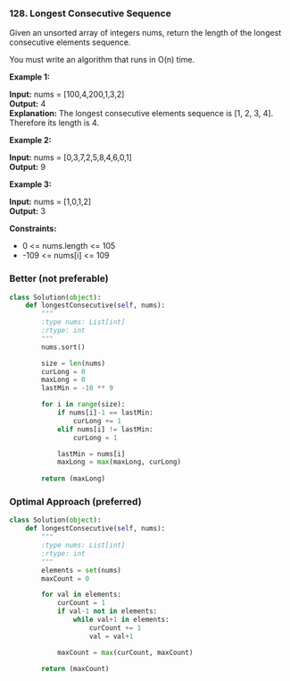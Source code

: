 ### 128. Longest Consecutive Sequence

Given an unsorted array of integers nums, return the length of the longest consecutive elements sequence.

You must write an algorithm that runs in O(n) time.

**Example 1:**

**Input:** nums = [100,4,200,1,3,2]  
**Output:** 4  
**Explanation:** The longest consecutive elements sequence is [1, 2, 3, 4]. Therefore its length is 4.  

**Example 2:**

**Input:** nums = [0,3,7,2,5,8,4,6,0,1]  
**Output:** 9

**Example 3:**

**Input:** nums = [1,0,1,2]  
**Output:** 3

**Constraints:**

* 0 <= nums.length <= 105
* -109 <= nums[i] <= 109

### Better (not preferable)

```python
class Solution(object):
    def longestConsecutive(self, nums):
        """
        :type nums: List[int]
        :rtype: int
        """
        nums.sort()

        size = len(nums)
        curLong = 0
        maxLong = 0
        lastMin = -10 ** 9

        for i in range(size):
            if nums[i]-1 == lastMin:
                curLong += 1
            elif nums[i] != lastMin:
                curLong = 1

            lastMin = nums[i]
            maxLong = max(maxLong, curLong)
        
        return (maxLong)
```

### Optimal Approach (preferred)

```python
class Solution(object):
    def longestConsecutive(self, nums):
        """
        :type nums: List[int]
        :rtype: int
        """
        elements = set(nums)
        maxCount = 0

        for val in elements:
            curCount = 1
            if val-1 not in elements:
                while val+1 in elements:
                    curCount += 1
                    val = val+1

            maxCount = max(curCount, maxCount)
        
        return (maxCount)
```